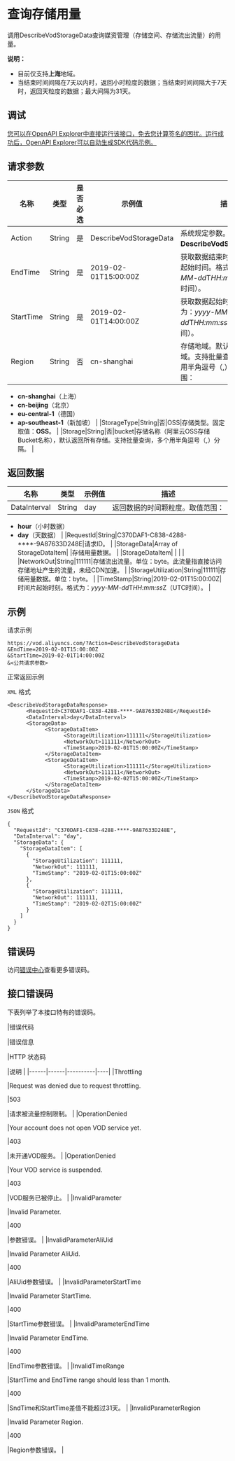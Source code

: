 # 查询存储用量

调用DescribeVodStorageData查询媒资管理（存储空间、存储流出流量）的用量。

**说明：**

-   目前仅支持**上海**地域。
-   当结束时间间隔在7天以内时，返回小时粒度的数据；当结束时间间隔大于7天时，返回天粒度的数据；最大间隔为31天。

## 调试

[您可以在OpenAPI Explorer中直接运行该接口，免去您计算签名的困扰。运行成功后，OpenAPI Explorer可以自动生成SDK代码示例。](https://api.aliyun.com/#product=vod&api=DescribeVodStorageData&type=RPC&version=2017-03-21)

## 请求参数

|名称|类型|是否必选|示例值|描述|
|--|--|----|---|--|
|Action|String|是|DescribeVodStorageData|系统规定参数。取值：**DescribeVodStorageData**。 |
|EndTime|String|是|2019-02-01T15:00:00Z|获取数据结束时间点，需晚于起始时间。格式为：*yyyy-MM-dd*T*HH:mm:ss*Z（UTC时间）。 |
|StartTime|String|是|2019-02-01T14:00:00Z|获取数据起始时间点。格式为：*yyyy-MM-dd*T*HH:mm:ss*Z（UTC时间）。 |
|Region|String|否|cn-shanghai|存储地域。默认返回所有地域。支持批量查询，多个区域用半角逗号（,）分隔。取值范围：

 -   **cn-shanghai**（上海）
-   **cn-beijing**（北京）
-   **eu-central-1**（德国）
-   **ap-southeast-1**（新加坡） |
|StorageType|String|否|OSS|存储类型。固定取值：**OSS**。 |
|Storage|String|否|bucket|存储名称（阿里云OSS存储Bucket名称），默认返回所有存储。支持批量查询，多个用半角逗号（,）分隔。 |

## 返回数据

|名称|类型|示例值|描述|
|--|--|---|--|
|DataInterval|String|day|返回数据的时间颗粒度。取值范围：

 -   **hour**（小时数据）
-   **day**（天数据） |
|RequestId|String|C370DAF1-C838-4288-\*\*\*\*-9A87633D248E|请求ID。 |
|StorageData|Array of StorageDataItem| |存储用量数据。 |
|StorageDataItem| | | |
|NetworkOut|String|111111|存储流出流量。单位：byte。此流量指直接访问存储地址产生的流量，未经CDN加速。 |
|StorageUtilization|String|111111|存储用量数据。单位：byte。 |
|TimeStamp|String|2019-02-01T15:00:00Z|时间片起始时刻。格式为：*yyyy-MM-dd*T*HH:mm:ss*Z（UTC时间）。 |

## 示例

请求示例

```
https://vod.aliyuncs.com/?Action=DescribeVodStorageData
&EndTime=2019-02-01T15:00:00Z
&StartTime=2019-02-01T14:00:00Z
&<公共请求参数>
```

正常返回示例

`XML` 格式

```
<DescribeVodStorageDataResponse>
	  <RequestId>C370DAF1-C838-4288-****-9A87633D248E</RequestId>
	  <DataInterval>day</DataInterval>
	  <StorageData>
		    <StorageDataItem>
			      <StorageUtilization>111111</StorageUtilization>
			      <NetworkOut>111111</NetworkOut>
			      <TimeStamp>2019-02-01T15:00:00Z</TimeStamp>
		    </StorageDataItem>
		    <StorageDataItem>
			      <StorageUtilization>111111</StorageUtilization>
			      <NetworkOut>111111</NetworkOut>
			      <TimeStamp>2019-02-02T15:00:00Z</TimeStamp>
		    </StorageDataItem>
	  </StorageData>
</DescribeVodStorageDataResponse>
```

`JSON` 格式

```
{
  "RequestId": "C370DAF1-C838-4288-****-9A87633D248E",
  "DataInterval": "day",
  "StorageData": {
    "StorageDataItem": [
      {
        "StorageUtilization": 111111,
        "NetworkOut": 111111,
        "TimeStamp": "2019-02-01T15:00:00Z"
      },
      {
        "StorageUtilization": 111111,
        "NetworkOut": 111111,
        "TimeStamp": "2019-02-02T15:00:00Z"
      }
    ]
  }
}
```

## 错误码

访问[错误中心](https://error-center.alibabacloud.com/status/product/vod)查看更多错误码。

## 接口错误码

下表列举了本接口特有的错误码。

|错误代码

|错误信息

|HTTP 状态码

|说明 |
|------|------|----------|----|
|Throttling

|Request was denied due to request throttling.

|503

|请求被流量控制限制。 |
|OperationDenied

|Your account does not open VOD service yet.

|403

|未开通VOD服务。 |
|OperationDenied

|Your VOD service is suspended.

|403

|VOD服务已被停止。 |
|InvalidParameter

|Invalid Parameter.

|400

|参数错误。 |
|InvalidParameterAliUid

|Invalid Parameter AliUid.

|400

|AliUid参数错误。 |
|InvalidParameterStartTime

|Invalid Parameter StartTime.

|400

|StartTime参数错误。 |
|InvalidParameterEndTime

|Invalid Parameter EndTime.

|400

|EndTime参数错误。 |
|InvalidTimeRange

|StartTime and EndTime range should less than 1 month.

|400

|SndTime和StartTime差值不能超过31天。 |
|InvalidParameterRegion

|Invalid Parameter Region.

|400

|Region参数错误。 |

